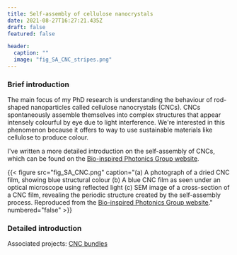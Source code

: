 ```yaml
---
title: Self-assembly of cellulose nanocrystals
date: 2021-08-27T16:27:21.435Z
draft: false
featured: false

header:
  caption: ""
  image: "fig_SA_CNC_stripes.png"
---
```

### Brief introduction 
The main focus of my PhD research is understanding the behaviour of rod-shaped nanoparticles called cellulose nanocrystals (CNCs). CNCs spontaneously assemble themselves into complex structures that appear intensely colourful by eye due to light interference. We're interested in this phenomenon because it offers to way to use sustainable materials like cellulose to produce colour. 

I've written a more detailed introduction on the self-assembly of CNCs, which can be found on the [Bio-inspired Photonics Group website](https://www.ch.cam.ac.uk/group/vignolini/research/cellulose-nanocrystals-self-assembly).

{{< figure src="fig_SA_CNC.png" caption="(a) A photograph of a dried CNC film, showing blue structural colour (b) A blue CNC film as seen under an optical microscope using reflected light (c) SEM image of a cross-section of a CNC film, revealing the periodic structure created by the self-assembly process. Reproduced from the [Bio-inspired Photonics Group website](https://www.ch.cam.ac.uk/group/vignolini/research/cellulose-nanocrystals-self-assembly)." numbered="false" >}}

### Detailed introduction

Associated projects: [CNC bundles](https://tgparton.netlify.app/project/cnc-sonic/)